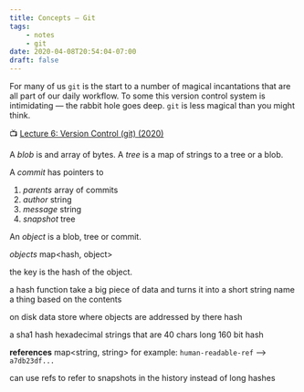```yaml
---
title: Concepts — Git
tags:
    - notes
    - git
date: 2020-04-08T20:54:04-07:00
draft: false
---
```


For many of us `git` is the start to a number of magical incantations that are all part of our daily workflow. To some this version control system is intimidating — the rabbit hole goes deep. `git` is less magical than you might think.

📺 [Lecture 6: Version Control (git) (2020)](https://www.youtube.com/watch?v=2sjqTHE0zok)

A _blob_ is and array of bytes. A _tree_ is a map of strings to a tree or a blob.

A _commit_ has pointers to

1. _parents_ array of commits
1. _author_ string
1. _message_ string
1. _snapshot_ tree

An _object_ is a blob, tree or commit.

_objects_ map<hash, object>

the key is the hash of the object.

a hash function take a big piece of data and turns it into a short string
name a thing based on the contents

on disk data store where objects are addressed by there hash

a sha1 hash hexadecimal strings that are 40 chars long
160 bit hash

**references** map<string, string>
for example: `human-readable-ref` --> `a7db23df...`

can use refs to refer to snapshots in the history instead of long hashes

